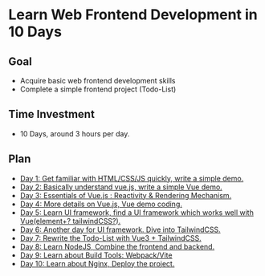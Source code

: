 # Learn Web Frontend Development in 10 Days
## Goal
 - Acquire basic web frontend development skills
 - Complete a simple frontend project (Todo-List)
## Time Investment
 - 10 Days, around 3 hours per day.
## Plan
 - [Day 1: Get familiar with HTML/CSS/JS quickly, write a simple demo.](day1.md)
 - [Day 2: Basically understand vue.js, write a simple Vue demo.](day2.md)
 - [Day 3: Essentials of Vue.js : Reactivity & Rendering Mechanism.](day3.md)
 - [Day 4: More details on Vue.js, Vue demo coding.](day4.md)
 - [Day 5: Learn UI framework, find a UI framework which works well with Vue(element+? tailwindCSS?).](day5.md)
 - [Day 6: Another day for UI framework. Dive into TailwindCSS.](day6.md)
 - [Day 7: Rewrite the Todo-List with Vue3 + TailwindCSS.](day7.md)
 - [Day 8: Learn NodeJS, Combine the frontend and backend.](day8.md)
 - [Day 9: Learn about Build Tools: Webpack/Vite](day9.md)
 - [Day 10: Learn about Nginx, Deploy the project.](day10.md)
